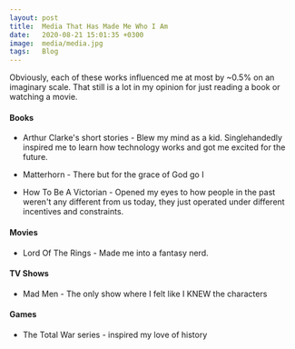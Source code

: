 ```yaml
---
layout: post
title:  Media That Has Made Me Who I Am
date:   2020-08-21 15:01:35 +0300
image:  media/media.jpg
tags:   Blog
---
```


Obviously, each of these works influenced me at most by ~0.5% on an imaginary scale. That still is a lot in my opinion for just reading a book or watching a movie. 

#### Books

* Arthur Clarke's short stories - Blew my mind as a kid. Singlehandedly inspired me to learn how technology works and got me excited for the future.

* Matterhorn - There but for the grace of God go I

* How To Be A Victorian - Opened my eyes to how people in the past weren't any different from us today, they just operated under different incentives and constraints.

#### Movies

* Lord Of The Rings - Made me into a fantasy nerd.

#### TV Shows

* Mad Men - The only show where I felt like I KNEW the characters

#### Games

* The Total War series - inspired my love of history
